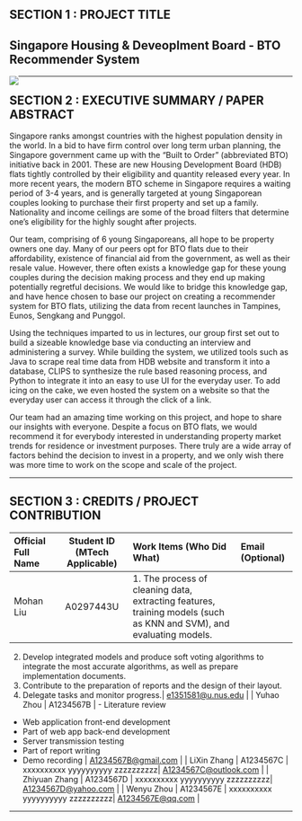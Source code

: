 ## SECTION 1 : PROJECT TITLE
## Singapore Housing & Deveoplment Board - BTO Recommender System

<img src="SystemCode/clips/static/hdb-bto.png"
     style="float: left; margin-right: 0px;" />

---

## SECTION 2 : EXECUTIVE SUMMARY / PAPER ABSTRACT
Singapore ranks amongst countries with the highest population density in the world. In a bid to have firm control over long term urban planning, the Singapore government came up with the “Built to Order” (abbreviated BTO) initiative back in 2001. These are new Housing Development Board (HDB) flats tightly controlled by their eligibility and quantity released every year. In more recent years, the modern BTO scheme in Singapore requires a waiting period of 3-4 years, and is generally targeted at young Singaporean couples looking to purchase their first property and set up a family. Nationality and income ceilings are some of the broad filters that determine one’s eligibility for the highly sought after projects. 


Our team, comprising of 6 young Singaporeans, all hope to be property owners one day. Many of our peers opt for BTO flats due to their affordability, existence of financial aid from the government, as well as their resale value. However, there often exists a knowledge gap for these young couples during the decision making process and they end up making potentially regretful decisions. We would like to bridge this knowledge gap, and have hence chosen to base our project on creating a recommender system for BTO flats, utilizing the data from recent launches in Tampines, Eunos, Sengkang and Punggol. 


Using the techniques imparted to us in lectures, our group first set out to build a sizeable knowledge base via conducting an interview and administering a survey. While building the system, we utilized tools such as Java to scrape real time data from HDB website and transform it into a database, CLIPS to synthesize the rule based reasoning process, and Python to integrate it into an easy to use UI for the everyday user. To add icing on the cake, we even hosted the system on a website so that the everyday user can access it through the click of a link.


Our team had an amazing time working on this project, and hope to share our insights with everyone. Despite a focus on BTO flats, we would recommend it for everybody interested in understanding property market trends for residence or investment purposes. There truly are a wide array of factors behind the decision to invest in a property, and we only wish there was more time to work on the scope and scale of the project. 

---

## SECTION 3 : CREDITS / PROJECT CONTRIBUTION

| Official Full Name  | Student ID (MTech Applicable)  | Work Items (Who Did What) | Email (Optional) |
| :------------ |:---------------:| :-----| :-----|
| Mohan Liu | A0297443U | 1. The process of cleaning data, extracting features, training models (such as KNN and SVM), and evaluating models.
2. Develop integrated models and produce soft voting algorithms to integrate the most accurate algorithms, as well as prepare implementation documents.
3. Contribute to the preparation of reports and the design of their layout.
4. Delegate tasks and monitor progress.| e1351581@u.nus.edu |
| Yuhao Zhou | A1234567B | - Literature review
- Web application front-end development
- Part of web app back-end development
- Server transmission testing
- Part of report writing
- Demo recording
| A1234567B@gmail.com |
| LiXin Zhang | A1234567C | xxxxxxxxxx yyyyyyyyyy zzzzzzzzzz| A1234567C@outlook.com |
| Zhiyuan Zhang | A1234567D | xxxxxxxxxx yyyyyyyyyy zzzzzzzzzz| A1234567D@yahoo.com |
| Wenyu Zhou | A1234567E | xxxxxxxxxx yyyyyyyyyy zzzzzzzzzz| A1234567E@qq.com |

---

